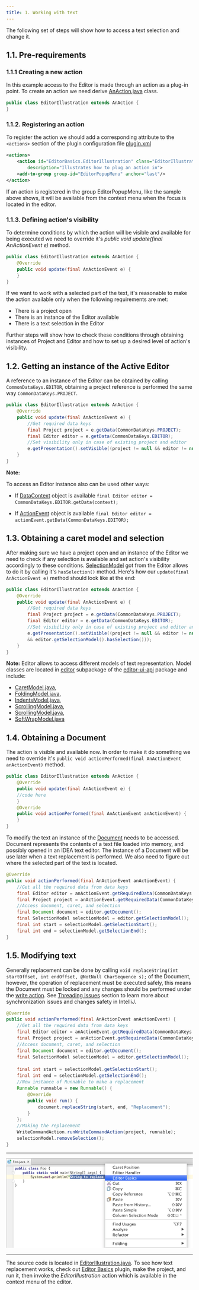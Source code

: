 ```yaml
---
title: 1. Working with text
---
```


The following set of steps will show how to access a text selection and change it.


## 1.1. Pre-requirements

### 1.1.1 Creating a new action

In this example access to the Editor is made through an action as a plug-in point.
To create an action we need derive
[AnAction.java](https://github.com/JetBrains/intellij-community/blob/master/platform/editor-ui-api/src/com/intellij/openapi/actionSystem/AnAction.java)
class.


```java
public class EditorIllustration extends AnAction {
}
```


### 1.1.2. Registering an action

To register the action we should add a corresponding attribute to the `<actions>` section of the plugin configuration file
[plugin.xml](https://github.com/JetBrains/intellij-sdk-docs/blob/master/code_samples/editor_basics/resources/META-INF/plugin.xml)


```xml
<actions>
    <action id="EditorBasics.EditorIllustration" class="EditorIllustration" text="Editor Basics"
        description="Illustrates how to plug an action in">
    <add-to-group group-id="EditorPopupMenu" anchor="last"/>
</action>
```

If an action is registered in the group EditorPopupMenu, like the sample above shows,
it will be available from the context menu when the focus is located in the editor.


### 1.1.3. Defining action's visibility

To determine conditions by which the action will be visible and available for being executed we need to override it's
*public void update(final AnActionEvent e)* method.

```java
public class EditorIllustration extends AnAction {
    @Override
    public void update(final AnActionEvent e) {
    }
}
```

If we want to work with a selected part of the text, it's reasonable to make the action available only when the following requirements are met:

* There is a project open
* There is an instance of the Editor available
* There is a text selection in the Editor

Further steps will show how to check these conditions through obtaining instances of Project and Editor and how to set up a desired level of action's visibility.

## 1.2. Getting an instance of the Active Editor

A reference to an instance of the Editor can be obtained by calling ```CommonDataKeys.EDITOR```,
obtaining a project reference is performed the same way ```CommonDataKeys.PROJECT```.


```java
public class EditorIllustration extends AnAction {
    @Override
    public void update(final AnActionEvent e) {
        //Get required data keys
        final Project project = e.getData(CommonDataKeys.PROJECT);
        final Editor editor = e.getData(CommonDataKeys.EDITOR);
        //Set visibility only in case of existing project and editor
        e.getPresentation().setVisible((project != null && editor != null));
    }
}
```

**Note:**

To access an Editor instance also can be used other ways:

* If [DataContext](https://github.com/JetBrains/intellij-community/blob/master/platform/editor-ui-api/src/com/intellij/openapi/actionSystem/DataContext.java)
  object is available ```final Editor editor = CommonDataKeys.EDITOR.getData(context);```

* If [ActionEvent](https://github.com/JetBrains/intellij-community/blob/master/platform/editor-ui-api/src/com/intellij/openapi/actionSystem/AnActionEvent.java)
  object is available ```final Editor editor = actionEvent.getData(CommonDataKeys.EDITOR);```



## 1.3. Obtaining a caret model and selection

After making sure we have a project open and an instance of the Editor we need to check if any selection is available and set action's visibility accordingly to these conditions.
[SelectionModel](https://github.com/JetBrains/intellij-community/blob/master/platform/editor-ui-api/src/com/intellij/openapi/editor/SelectionModel.java)
got from the Editor allows to do it by calling it's ```hasSelection()``` method.
Here's how our ```update(final AnActionEvent e)``` method should look like at the end:


```java
public class EditorIllustration extends AnAction {
    @Override
    public void update(final AnActionEvent e) {
        //Get required data keys
        final Project project = e.getData(CommonDataKeys.PROJECT);
        final Editor editor = e.getData(CommonDataKeys.EDITOR);
        //Set visibility only in case of existing project and editor and if some text in the editor is selected
        e.getPresentation().setVisible((project != null && editor != null
        && editor.getSelectionModel().hasSelection()));
    }
}
```

**Note:**
Editor allows to access different models of text representation. 
Model classes are located in
[editor](https://github.com/JetBrains/intellij-community/tree/master/platform/editor-ui-api/src/com/intellij/openapi/editor)
subpackage of the
[editor-ui-api](https://github.com/JetBrains/intellij-community/tree/master/platform/editor-ui-api)
package and include:

* [CaretModel.java](https://github.com/JetBrains/intellij-community/blob/master/platform/editor-ui-api/src/com/intellij/openapi/editor/CaretModel.java),
* [FoldingModel.java](https://github.com/JetBrains/intellij-community/blob/master/platform/editor-ui-api/src/com/intellij/openapi/editor/FoldingModel.java),
* [IndentsModel.java](https://github.com/JetBrains/intellij-community/blob/master/platform/editor-ui-api/src/com/intellij/openapi/editor/IndentsModel.java),
* [ScrollingModel.java](https://github.com/JetBrains/intellij-community/blob/master/platform/editor-ui-api/src/com/intellij/openapi/editor/ScrollingModel.java),
* [ScrollingModel.java](https://github.com/JetBrains/intellij-community/blob/master/platform/editor-ui-api/src/com/intellij/openapi/editor/ScrollingModel.java),
* [SoftWrapModel.java](https://github.com/JetBrains/intellij-community/blob/master/platform/editor-ui-api/src/com/intellij/openapi/editor/SoftWrapModel.java)


## 1.4. Obtaining a Document

The action is visible and available now. 
In order to make it do something we need to override it's
```public void actionPerformed(final AnActionEvent anActionEvent)``` method.


```java
public class EditorIllustration extends AnAction {
    @Override
    public void update(final AnActionEvent e) {
    //code here
    }
    @Override
    public void actionPerformed(final AnActionEvent anActionEvent) {
    }
}
```

To modify the text an instance of the
[Document](https://github.com/JetBrains/intellij-community/blob/master/platform/core-api/src/com/intellij/openapi/editor/Document.java)
needs to be accessed. Document represents the contents of a text file loaded into memory, and possibly opened in an IDEA text editor.
The instance of a Document will be use later when a text replacement is performed.
We also need to figure out where the selected part of the text is located.


```java
@Override
public void actionPerformed(final AnActionEvent anActionEvent) {
    //Get all the required data from data keys
    final Editor editor = anActionEvent.getRequiredData(CommonDataKeys.EDITOR);
    final Project project = anActionEvent.getRequiredData(CommonDataKeys.PROJECT);
    //Access document, caret, and selection
    final Document document = editor.getDocument();
    final SelectionModel selectionModel = editor.getSelectionModel();
    final int start = selectionModel.getSelectionStart();
    final int end = selectionModel.getSelectionEnd();
}
```

## 1.5. Modifying text

Generally replacement can be done by calling
```void replaceString(int startOffset, int endOffset, @NotNull CharSequence s);``` of the Document, however,
the operation of replacement must be executed safely, this means the Document must be locked and any changes should be performed under the
[write action](https://github.com/JetBrains/intellij-community/blob/master/platform/core-api/src/com/intellij/openapi/command/WriteCommandAction.java#L172).
See
[Threading Issues](/basics/architectural_overview/general_threading_rules.md)
section to learn more about synchronization issues and changes safety in IntelliJ.

```java
@Override
public void actionPerformed(final AnActionEvent anActionEvent) {
    //Get all the required data from data keys
    final Editor editor = anActionEvent.getRequiredData(CommonDataKeys.EDITOR);
    final Project project = anActionEvent.getRequiredData(CommonDataKeys.PROJECT);
    //Access document, caret, and selection
    final Document document = editor.getDocument();
    final SelectionModel selectionModel = editor.getSelectionModel();

    final int start = selectionModel.getSelectionStart();
    final int end = selectionModel.getSelectionEnd();
    //New instance of Runnable to make a replacement
    Runnable runnable = new Runnable() {
        @Override
        public void run() {
            document.replaceString(start, end, "Replacement");
        }
    };
    //Making the replacement
    WriteCommandAction.runWriteCommandAction(project, runnable);
    selectionModel.removeSelection();
}
```

-----------

![String replacement action](img/basics.png)

-----------

The source code is located in
[EditorIllustration.java](https://github.com/JetBrains/intellij-sdk-docs/blob/master/code_samples/editor_basics/src/org/jetbrains/tutorials/editor/basics/EditorIllustration.java).
To see how text replacement works, check out
[Editor Basics](https://github.com/JetBrains/intellij-sdk-docs/tree/master/code_samples/editor_basics/src/org/jetbrains/tutorials/editor/basics/)
plugin, make the project, and run it, then invoke the *EditorIllustration* action which is available in the context menu of the editor.
